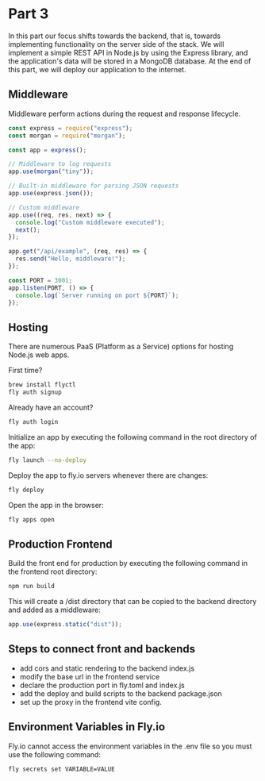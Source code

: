 # Part 3

In this part our focus shifts towards the backend, that is, towards implementing functionality on the server side of the stack. We will implement a simple REST API in Node.js by using the Express library, and the application's data will be stored in a MongoDB database. At the end of this part, we will deploy our application to the internet.

## Middleware

Middleware perform actions during the request and response lifecycle.

```javascript
const express = require("express");
const morgan = require("morgan");

const app = express();

// Middleware to log requests
app.use(morgan("tiny"));

// Built-in middleware for parsing JSON requests
app.use(express.json());

// Custom middleware
app.use((req, res, next) => {
  console.log("Custom middleware executed");
  next();
});

app.get("/api/example", (req, res) => {
  res.send("Hello, middleware!");
});

const PORT = 3001;
app.listen(PORT, () => {
  console.log(`Server running on port ${PORT}`);
});
```

## Hosting

There are numerous PaaS (Platform as a Service) options for hosting Node.js web apps.

First time?

```bash
brew install flyctl
fly auth signup
```

Already have an account?

```bash
fly auth login
```

Initialize an app by executing the following command in the root directory of the app:

```bash
fly launch --no-deploy
```

Deploy the app to fly.io servers whenever there are changes:

```bash
fly deploy
```

Open the app in the browser:

```bash
fly apps open
```

## Production Frontend

Build the front end for production by executing the following command in the frontend root directory:

```bash
npm run build
```

This will create a /dist directory that can be copied to the backend directory and added as a middleware:

```javascript
app.use(express.static("dist"));
```

## Steps to connect front and backends

- add cors and static rendering to the backend index.js
- modify the base url in the frontend service
- declare the production port in fly.toml and index.js
- add the deploy and build scripts to the backend package.json
- set up the proxy in the frontend vite config.

## Environment Variables in Fly.io

Fly.io cannot access the environment variables in the .env file so you must use the following command:

```bash
fly secrets set VARIABLE=VALUE
```
